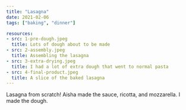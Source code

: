 ```yaml
---
title: "Lasagna"
date: 2021-02-06
tags: ["baking", "dinner"]

resources:
- src: 1-pre-dough.jpeg
  title: Lots of dough about to be made
- src: 2-assembly.jpeg
  title: Assembling the lasagna
- src: 3-extra-drying.jpeg
  title: I had a lot of extra dough that went to normal pasta
- src: 4-final-product.jpeg
  title: A slice of the baked lasagna
---
```


Lasagna from scratch! Aisha made the sauce, ricotta, and mozzarella. I made the dough.

